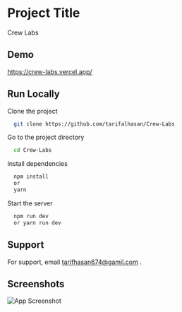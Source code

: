 # Project Title

Crew Labs

## Demo

https://crew-labs.vercel.app/

## Run Locally

Clone the project

```bash
  git clone https://github.com/tarifalhasan/Crew-Labs
```

Go to the project directory

```bash
  cd Crew-Labs
```

Install dependencies

```bash
  npm install
  or
  yarn

```

Start the server

```bash
  npm run dev
  or yarn run dev
```

## Support

For support, email tarifhasan674@gamil.com .

## Screenshots

![App Screenshot](https://awesomescreenshot.s3.amazonaws.com/image/2448201/36208717-a1d968f3c206ea3ca5036462472a5f7a.png?X-Amz-Algorithm=AWS4-HMAC-SHA256&X-Amz-Credential=AKIAJSCJQ2NM3XLFPVKA%2F20230117%2Fus-east-1%2Fs3%2Faws4_request&X-Amz-Date=20230117T095309Z&X-Amz-Expires=28800&X-Amz-SignedHeaders=host&X-Amz-Signature=75430e5048171747ed437f2e7de1507c937b6a095dcf0f9fc308965759ce789f)
